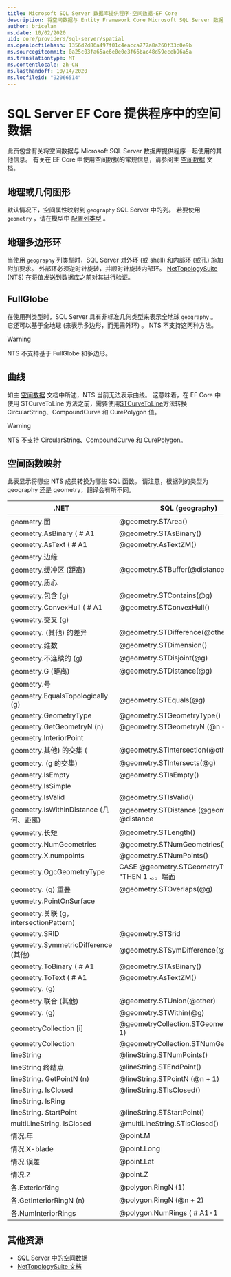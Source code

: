 ```yaml
---
title: Microsoft SQL Server 数据库提供程序-空间数据-EF Core
description: 将空间数据与 Entity Framework Core Microsoft SQL Server 数据库提供程序一起使用
author: bricelam
ms.date: 10/02/2020
uid: core/providers/sql-server/spatial
ms.openlocfilehash: 1356d2d86a497f01c4eacca777a8a260f33c0e9b
ms.sourcegitcommit: 0a25c03fa65ae6e0e0e3f66bac48d59eceb96a5a
ms.translationtype: MT
ms.contentlocale: zh-CN
ms.lasthandoff: 10/14/2020
ms.locfileid: "92066514"
---
```

# <a name="spatial-data-in-the-sql-server-ef-core-provider"></a>SQL Server EF Core 提供程序中的空间数据

此页包含有关将空间数据与 Microsoft SQL Server 数据库提供程序一起使用的其他信息。 有关在 EF Core 中使用空间数据的常规信息，请参阅主 [空间数据](xref:core/modeling/spatial) 文档。

## <a name="geography-or-geometry"></a>地理或几何图形

默认情况下，空间属性映射到 `geography` SQL Server 中的列。 若要使用 `geometry` ，请在模型中 [配置列类型](xref:core/modeling/entity-properties#column-data-types) 。

## <a name="geography-polygon-rings"></a>地理多边形环

当使用 `geography` 列类型时，SQL Server 对外环 (或 shell) 和内部环 (或孔) 施加附加要求。 外部环必须逆时针旋转，并顺时针旋转内部环。 [NetTopologySuite](https://nettopologysuite.github.io/NetTopologySuite/) (NTS) 在将值发送到数据库之前对其进行验证。

## <a name="fullglobe"></a>FullGlobe

在使用列类型时，SQL Server 具有非标准几何类型来表示全地球 `geography` 。 它还可以基于全地球 (来表示多边形，而无需外环) 。 NTS 不支持这两种方法。

> [!WARNING]
> NTS 不支持基于 FullGlobe 和多边形。

## <a name="curves"></a>曲线

如主 [空间数据](xref:core/modeling/spatial) 文档中所述，NTS 当前无法表示曲线。 这意味着，在 EF Core 中使用 STCurveToLine 方法之前，需要使用[STCurveToLine](/sql/t-sql/spatial-geography/stcurvetoline-geography-data-type)方法转换 CircularString、CompoundCurve 和 CurePolygon 值。

> [!WARNING]
> NTS 不支持 CircularString、CompoundCurve 和 CurePolygon。

## <a name="spatial-function-mappings"></a>空间函数映射

此表显示将哪些 NTS 成员转换为哪些 SQL 函数。 请注意，根据列的类型为 geography 还是 geometry，翻译会有所不同。

.NET                                      | SQL (geography)                                               | SQL (几何) 
----------------------------------------- | ------------------------------------------------------------ | --------------
geometry.图                             | @geometry.STArea()                                           | @geometry.STArea()
geometry.AsBinary ( # A1                       | @geometry.STAsBinary()                                       | @geometry.STAsBinary()
geometry.AsText ( # A1                         | @geometry.AsTextZM()                                         | @geometry.AsTextZM()
geometry.边缘                         |                                                              | @geometry.STBoundary()
geometry.缓冲区 (距离)                  | @geometry.STBuffer(@distance)                                | @geometry.STBuffer(@distance)
geometry.质心                         |                                                              | @geometry.STCentroid()
geometry.包含 (g)                       | @geometry.STContains(@g)                                     | @geometry.STContains(@g)
geometry.ConvexHull ( # A1                     | @geometry.STConvexHull()                                     | @geometry.STConvexHull()
geometry.交叉 (g)                        |                                                              | @geometry.STCrosses(@g)
geometry. (其他) 的差异                | @geometry.STDifference(@other)                               | @geometry.STDifference(@other)
geometry.维数                        | @geometry.STDimension()                                      | @geometry.STDimension()
geometry.不连续的 (g)                       | @geometry.STDisjoint(@g)                                     | @geometry.STDisjoint(@g)
geometry.G (距离)                       | @geometry.STDistance(@g)                                     | @geometry.STDistance(@g)
geometry.号                         |                                                              | @geometry.STEnvelope()
geometry.EqualsTopologically (g)            | @geometry.STEquals(@g)                                       | @geometry.STEquals(@g)
geometry.GeometryType                     | @geometry.STGeometryType()                                   | @geometry.STGeometryType()
geometry.GetGeometryN (n)                   | @geometry.STGeometryN (@n + 1)                                 | @geometry.STGeometryN (@n + 1) 
geometry.InteriorPoint                    |                                                              | @geometry.STPointOnSurface()
geometry.其他) 的交集 (              | @geometry.STIntersection(@other)                             | @geometry.STIntersection(@other)
geometry. (g 的交集)                     | @geometry.STIntersects(@g)                                   | @geometry.STIntersects(@g)
geometry.IsEmpty                          | @geometry.STIsEmpty()                                        | @geometry.STIsEmpty()
geometry.IsSimple                         |                                                              | @geometry.STIsSimple()
geometry.IsValid                          | @geometry.STIsValid()                                        | @geometry.STIsValid()
geometry.IsWithinDistance (几何、距离)  | @geometry.STDistance (@geom) <= @distance                     | @geometry.STDistance (@geom) <= @distance
geometry.长短                           | @geometry.STLength()                                         | @geometry.STLength()
geometry.NumGeometries                    | @geometry.STNumGeometries()                                  | @geometry.STNumGeometries()
geometry.X.numpoints                        | @geometry.STNumPoints()                                      | @geometry.STNumPoints()
geometry.OgcGeometryType                  | CASE @geometry.STGeometryType ( "THEN 1 .。。端面 | CASE @geometry.STGeometryType ( "THEN 1 .。。端面
geometry. (g) 重叠                      | @geometry.STOverlaps(@g)                                     | @geometry.STOverlaps(@g)
geometry.PointOnSurface                   |                                                              | @geometry.STPointOnSurface()
geometry.关联 (g，intersectionPattern)    |                                                              | @geometry.STRelate(@g, @intersectionPattern)
geometry.SRID                             | @geometry.STSrid                                             | @geometry.STSrid
geometry.SymmetricDifference (其他)        | @geometry.STSymDifference(@other)                            | @geometry.STSymDifference(@other)
geometry.ToBinary ( # A1                       | @geometry.STAsBinary()                                       | @geometry.STAsBinary()
geometry.ToText ( # A1                         | @geometry.AsTextZM()                                         | @geometry.AsTextZM()
geometry. (g)                        |                                                              | @geometry.STTouches(@g)
geometry.联合 (其他)                      | @geometry.STUnion(@other)                                    | @geometry.STUnion(@other)
geometry. (g)                         | @geometry.STWithin(@g)                                       | @geometry.STWithin(@g)
geometryCollection [i]                     | @geometryCollection.STGeometryN (@i + 1)                       | @geometryCollection.STGeometryN (@i + 1) 
geometryCollection                  | @geometryCollection.STNumGeometries()                        | @geometryCollection.STNumGeometries()
lineString                          | @lineString.STNumPoints()                                    | @lineString.STNumPoints()
lineString 终结点                       | @lineString.STEndPoint()                                     | @lineString.STEndPoint()
lineString. GetPointN (n)                    | @lineString.STPointN (@n + 1)                                  | @lineString.STPointN (@n + 1) 
lineString. IsClosed                       | @lineString.STIsClosed()                                     | @lineString.STIsClosed()
lineString. IsRing                         |                                                              | @lineString.IsRing()
lineString. StartPoint                     | @lineString.STStartPoint()                                   | @lineString.STStartPoint()
multiLineString. IsClosed                  | @multiLineString.STIsClosed()                                | @multiLineString.STIsClosed()
情况.年                                   | @point.M                                                     | @point.M
情况.X-blade                                   | @point.Long                                                  | @point.STX
情况.误差                                   | @point.Lat                                                   | @point.STY
情况.Z                                   | @point.Z                                                     | @point.Z
各.ExteriorRing                      | @polygon.RingN (1)                                             | @polygon.STExteriorRing()
各.GetInteriorRingN (n)                | @polygon.RingN (@n + 2)                                        | @polygon.STInteriorRingN (@n + 1) 
各.NumInteriorRings                  | @polygon.NumRings ( # A1-1                                      | @polygon.STNumInteriorRing()

## <a name="additional-resources"></a>其他资源

* [SQL Server 中的空间数据](/sql/relational-databases/spatial/spatial-data-sql-server)
* [NetTopologySuite 文档](https://nettopologysuite.github.io/NetTopologySuite/)
